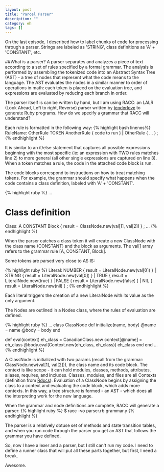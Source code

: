```yaml
---
layout: post
title: "Parcel Parser"
description: ""
category: eh
tags: []
---
```


On the last episode, I described how to label chunks of code for processing through a parser. Strings are labeled as 'STRING', class definitions as 'A' + 'CONSTANT', etc.

##What is a parser?
A parser separates and analyzes a piece of text according to a set of rules specified by a formal grammar. The analysis is performed by assembling the tokenized code into an Abstract Syntax Tree (AST) - a tree of nodes that represent what the code means to the language. The AST evaluates the nodes in a similar manner to order of operations in math: each token is placed on the evaluation tree, and expressions are evaluated by reducing each branch in order.

The parser itself is can be written by hand, but I am using RACC: an LALR (Look Ahead, Left to right, Reverse) parser written by [tenderlove](https://github.com/tenderlove/racc) to generate Ruby programs. How do we specify a grammar that RACC will understand?

Each rule is formatted in the following way:
{% highlight bash linenos%}
RuleName:
  OtherRule TOKEN AnotherRule    { code to run }
| OtherRule                      { ... }
; {% endhighlight %}

It is similar to an if/else statement that captures all possible expressions beginning with the most specific (ie: an expression with TWO rules matches line 2) to more general (all other single expressions are captured on line 3). When a token matches a rule, the code in the attached code block is run.

The code blocks correspond to instructions on how to treat matching tokens. For example, the grammar should specify what happens when the code contains a class definition, labeled with 'A' + 'CONSTANT'.

{% highlight ruby %}
...
# Class definition
Class:
  A CONSTANT Block { result = ClassNode.new(val[1], val[2]) }
;
... {% endhighlight %}

When the parser catches a class token it will create a new ClassNode with the class name (CONSTANT) and the block as arguments. The val\[\] array refers to the grammar rule \[A, CONSTANT, Block\].

Some tokens are parsed very close to AS IS:

{% highlight ruby %}
Literal:
  NUMBER { result = LiteralNode.new(val[0]) }
| STRING { result = LiteralNode.new(val[0]) }
| TRUE   { result = LiteralNode.new(true) }
| FALSE  { result = LiteralNode.new(false) }
| NIL    { result = LiteralNode.new(nil) }
; {% endhighlight %}

Each literal triggers the creation of a new LiteralNode with its value as the only argument.

The Nodes are outlined in a Nodes class, where the rules of evaluation are defined.

{% highlight ruby %}
...
class ClassNode
  def initialize(name, body)
    @name = name
    @body = body
  end

  def eval(context)
    eh_class = CanadianClass.new
    context[@name] = eh_class
    @body.eval(Context.new(eh_class, eh_class))
    eh_class
  end
end
...
{% endhighlight %}

A ClassNode is initialized with two params (recall from the grammar: ClassNode.new(val\[1\], val\[2\])), the class name and its code block. The context is like scope - it can hold modules, classes, methods, attributes, aliases, requires, and includes. Classes, modules, and files are all Contexts (definition from [Rdocs](http://ruby-doc.org/stdlib-1.8.6/libdoc/rdoc/rdoc/RDoc/Context.html)). Evaluation of a ClassNode begins by assigning the class to a context and evaluating the code block, which adds more contexts. In this way, a tree structure is formed - an AST - which does all the interpreting work for the new language.

When the grammar and node definitions are complete, RACC will generate a parser:
{% highlight ruby %}
$ racc -vo parser.rb grammar.y {% endhighlight %}

The parser is a relatively obtuse set of methods and state transition tables, and when you run code through the parser you get an AST that follows the grammar you have defined.

So, now I have a lexer and a parser, but I still can't run my code. I need to define a runner class that will put all these parts together, but first, I need a break.

Awesome.

